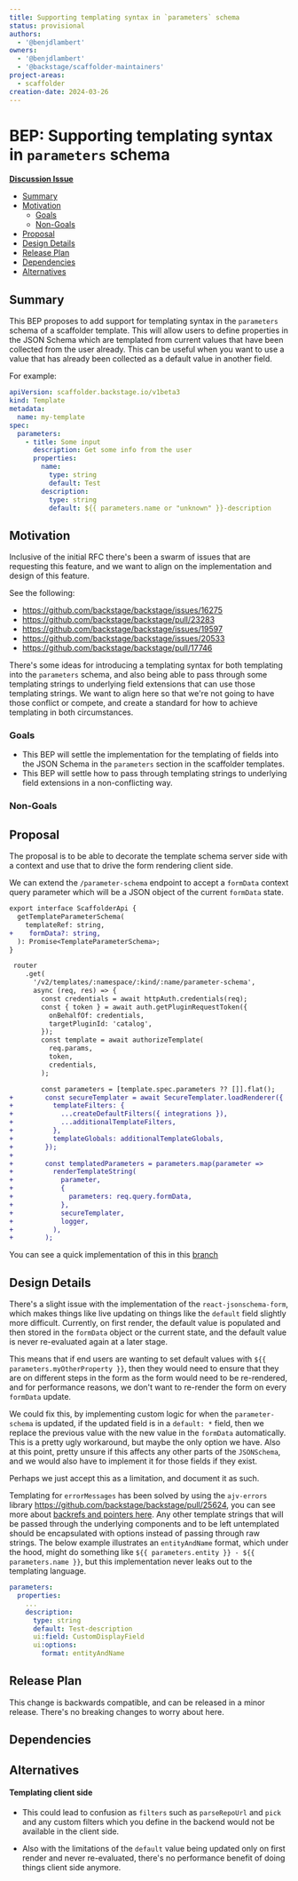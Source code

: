 ```yaml
---
title: Supporting templating syntax in `parameters` schema
status: provisional
authors:
  - '@benjdlambert'
owners:
  - '@benjdlambert'
  - '@backstage/scaffolder-maintainers'
project-areas:
  - scaffolder
creation-date: 2024-03-26
---
```


<!--
**Note:** When your BEP is complete, all these pre-existing comments should be removed

When editing BEPs, aim for tightly-scoped, single-topic PRs to keep discussions focused. If you disagree with what is already in a document, open a new PR with suggested changes.
-->

# BEP: Supporting templating syntax in `parameters` schema

<!-- Before merging the initial BEP PR, create a feature issue and update the below link. You can wait with this step until the BEP is ready to be merged. -->

[**Discussion Issue**](https://github.com/backstage/backstage/issues/16275)

- [Summary](#summary)
- [Motivation](#motivation)
  - [Goals](#goals)
  - [Non-Goals](#non-goals)
- [Proposal](#proposal)
- [Design Details](#design-details)
- [Release Plan](#release-plan)
- [Dependencies](#dependencies)
- [Alternatives](#alternatives)

## Summary

<!--
The summary of the BEP is a few paragraphs long and give a high-level overview of the features to be implemented. It should be possible to read *only* the summary and understand what the BEP is proposing to accomplish and what impact it has for users.
-->

This BEP proposes to add support for templating syntax in the `parameters` schema of a scaffolder template.
This will allow users to define properties in the JSON Schema which are templated from current values that have been collected from the user already.
This can be useful when you want to use a value that has already been collected as a default value in another field.

For example:

```yaml
apiVersion: scaffolder.backstage.io/v1beta3
kind: Template
metadata:
  name: my-template
spec:
  parameters:
    - title: Some input
      description: Get some info from the user
      properties:
        name:
          type: string
          default: Test
        description:
          type: string
          default: ${{ parameters.name or "unknown" }}-description
```

## Motivation

<!--
This section is for explicitly listing the motivation, goals, and non-goals of
this BEP. Describe why the change is important and the benefits to users.
-->

Inclusive of the initial RFC there's been a swarm of issues that are requesting this feature, and we want to align on the implementation and design of this feature.

See the following:

- https://github.com/backstage/backstage/issues/16275
- https://github.com/backstage/backstage/pull/23283
- https://github.com/backstage/backstage/issues/19597
- https://github.com/backstage/backstage/issues/20533
- https://github.com/backstage/backstage/pull/17746

There's some ideas for introducing a templating syntax for both templating into the `parameters` schema, and also being able to pass through some templating strings to underlying field extensions that can use those templating strings.
We want to align here so that we're not going to have those conflict or compete, and create a standard for how to achieve templating in both circumstances.

### Goals

<!--
List the specific goals of the BEP. What is it trying to achieve? How will we
know that this has succeeded?
-->

- This BEP will settle the implementation for the templating of fields into the JSON Schema in the `parameters` section in the scaffolder templates.
- This BEP will settle how to pass through templating strings to underlying field extensions in a non-conflicting way.

### Non-Goals

<!--
What is out of scope for this BEP? Listing non-goals helps to focus discussion
and make progress.
-->

## Proposal

The proposal is to be able to decorate the template schema server side with a context and use that to drive the form rendering client side.

We can extend the `/parameter-schema` endpoint to accept a `formData` context query parameter which will be a JSON object of the current `formData` state.

```diff
export interface ScaffolderApi {
  getTemplateParameterSchema(
    templateRef: string,
+    formData?: string,
  ): Promise<TemplateParameterSchema>;
}
```

```diff
 router
    .get(
      '/v2/templates/:namespace/:kind/:name/parameter-schema',
      async (req, res) => {
        const credentials = await httpAuth.credentials(req);
        const { token } = await auth.getPluginRequestToken({
          onBehalfOf: credentials,
          targetPluginId: 'catalog',
        });
        const template = await authorizeTemplate(
          req.params,
          token,
          credentials,
        );

        const parameters = [template.spec.parameters ?? []].flat();
+        const secureTemplater = await SecureTemplater.loadRenderer({
+          templateFilters: {
+            ...createDefaultFilters({ integrations }),
+            ...additionalTemplateFilters,
+          },
+          templateGlobals: additionalTemplateGlobals,
+        });
+
+        const templatedParameters = parameters.map(parameter =>
+          renderTemplateString(
+            parameter,
+            {
+              parameters: req.query.formData,
+            },
+            secureTemplater,
+            logger,
+          ),
+        );
```

You can see a quick implementation of this in this [branch](https://github.com/backstage/backstage/compare/master...blam/templating-in-parameters)

## Design Details

There's a slight issue with the implementation of the `react-jsonschema-form`, which makes things like live updating on things like the `default` field slightly more difficult.
Currently, on first render, the default value is populated and then stored in the `formData` object or the current state, and the default value is never re-evaluated again at a later stage.

This means that if end users are wanting to set default values with `${{ parameters.myOtherProperty }}`, then they would need to ensure that they are on different steps in the form
as the form would need to be re-rendered, and for performance reasons, we don't want to re-render the form on every `formData` update.

We could fix this, by implementing custom logic for when the `parameter-schema` is updated, if the updated field is in a `default: *` field, then we replace the previous value with the new value in the `formData` automatically.
This is a pretty ugly workaround, but maybe the only option we have. Also at this point, pretty unsure if this affects any other parts of the `JSONSchema`, and we would also have to implement it for those fields if they exist.

Perhaps we just accept this as a limitation, and document it as such.

Templating for `errorMessages` has been solved by using the `ajv-errors` library https://github.com/backstage/backstage/pull/25624, you can see more about [backrefs and pointers here](https://ajv.js.org/packages/ajv-errors.html). Any other template strings that will be passed through the underlying components and to be left untemplated should be encapsulated with options instead of passing through raw strings. The below example illustrates an `entityAndName` format, which under the hood, might do something like `${{ parameters.entity }} - ${{ parameters.name }}`, but this implementation never leaks out to the templating language.

```yaml
parameters:
  properties:
    ...
    description:
      type: string
      default: Test-description
      ui:field: CustomDisplayField
      ui:options:
        format: entityAndName
```

## Release Plan

<!--
This section should describe the rollout process for any new features. It must take our version policies into account and plan for a phased rollout if this change affects any existing stable APIs.

If there is any particular feedback to be gathered during the rollout, this should be described here as well.
-->

This change is backwards compatible, and can be released in a minor release. There's no breaking changes to worry about here.

## Dependencies

<!--
List any dependencies that this work has on other BEPs or features.
-->

## Alternatives

<!--
What other approaches did you consider, and why did you rule them out? These do
not need to be as detailed as the proposal, but should include enough
information to express the idea and why it was not acceptable.
-->

#### Templating client side

- This could lead to confusion as `filters` such as `parseRepoUrl` and `pick` and any custom filters which you define in the backend would not be available in the client side.

- Also with the limitations of the `default` value being updated only on first render and never re-evaluated, there's no performance benefit of doing things client side anymore.

```

```
